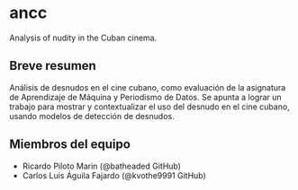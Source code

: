 # ancc
Analysis of nudity in the Cuban cinema.

## Breve resumen

Análisis de desnudos en el cine cubano, como evaluación de la asignatura de Aprendizaje de Máquina y Periodismo de Datos. Se apunta a lograr un trabajo para mostrar y contextualizar el uso del desnudo en el cine cubano, usando modelos de detección de desnudos.  

## Miembros del equipo

- Ricardo Piloto Marin (@batheaded GitHub)
- Carlos Luis Águila Fajardo (@kvothe9991 GitHub)
